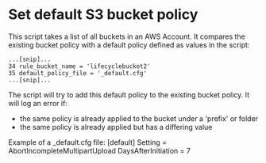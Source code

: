 # Set default S3 bucket policy
This script takes a list of all buckets in an AWS Account.
It compares the existing bucket policy with a default policy defined as values in the script:
```
...[snip]...
34 rule_bucket_name = 'lifecyclebucket2'
35 default_policy_file = '_default.cfg'
...[snip]...
```
The script will try to add this default policy to the existing bucket policy.
It will log an error if:
- the same policy is already applied to the bucket under a 'prefix' or folder
- the same policy is already applied but has a differing value

Example of a _default.cfg file:
[default]
Setting = AbortIncompleteMultipartUpload
DaysAfterInitiation = 7
